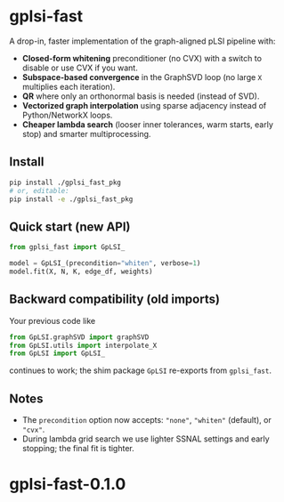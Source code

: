 
# gplsi-fast

A drop-in, faster implementation of the graph-aligned pLSI pipeline with:
- **Closed-form whitening** preconditioner (no CVX) with a switch to disable or use CVX if you want.
- **Subspace-based convergence** in the GraphSVD loop (no large `X` multiplies each iteration).
- **QR** where only an orthonormal basis is needed (instead of SVD).
- **Vectorized graph interpolation** using sparse adjacency instead of Python/NetworkX loops.
- **Cheaper lambda search** (looser inner tolerances, warm starts, early stop) and smarter multiprocessing.

## Install
```bash
pip install ./gplsi_fast_pkg
# or, editable:
pip install -e ./gplsi_fast_pkg
```

## Quick start (new API)
```python
from gplsi_fast import GpLSI_

model = GpLSI_(precondition="whiten", verbose=1)
model.fit(X, N, K, edge_df, weights)
```

## Backward compatibility (old imports)
Your previous code like
```python
from GpLSI.graphSVD import graphSVD
from GpLSI.utils import interpolate_X
from GpLSI import GpLSI_
```
continues to work; the shim package `GpLSI` re-exports from `gplsi_fast`.

## Notes
- The `precondition` option now accepts: `"none"`, `"whiten"` (default), or `"cvx"`.
- During lambda grid search we use lighter SSNAL settings and early stopping; the final fit is tighter.
# gplsi-fast-0.1.0
